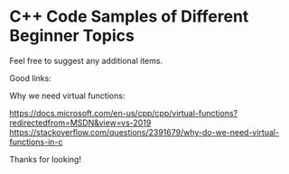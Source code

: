 # C++ Code Samples of Different Beginner Topics

Feel free to suggest any additional items.

Good links:

Why we need virtual functions:

https://docs.microsoft.com/en-us/cpp/cpp/virtual-functions?redirectedfrom=MSDN&view=vs-2019
https://stackoverflow.com/questions/2391679/why-do-we-need-virtual-functions-in-c

Thanks for looking!
